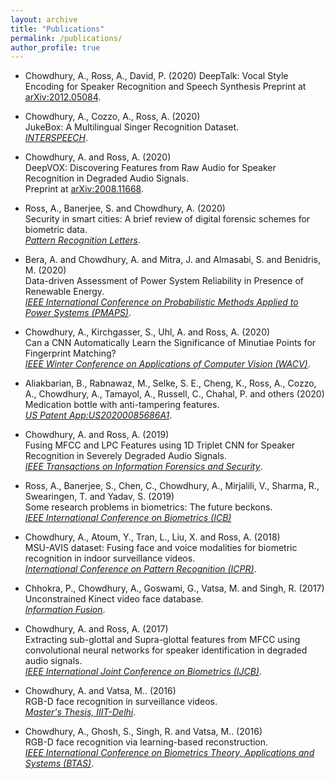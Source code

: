 ```yaml
---
layout: archive
title: "Publications"
permalink: /publications/
author_profile: true
---
```

-	Chowdhury, A., Ross, A., David, P. (2020)
DeepTalk: Vocal Style Encoding for Speaker Recognition and Speech Synthesis
Preprint at [arXiv:2012.05084](https://arxiv.org/abs/2012.05084).

-	Chowdhury, A., Cozzo, A., Ross, A. (2020) <br>
JukeBox: A Multilingual Singer Recognition Dataset. <br>
[*INTERSPEECH*](https://www.isca-speech.org/archive/Interspeech_2020/pdfs/2972.pdf).

- Chowdhury, A. and Ross, A. (2020) <br>
DeepVOX: Discovering Features from Raw Audio for Speaker Recognition in Degraded Audio Signals. <br>
Preprint at [arXiv:2008.11668](https://arxiv.org/abs/2008.11668).

- Ross, A., Banerjee, S. and Chowdhury, A. (2020) <br>
Security in smart cities: A brief review of digital forensic schemes for biometric data. <br>
[*Pattern Recognition Letters*](https://www.sciencedirect.com/science/article/abs/pii/S0167865520302555).

- Bera, A. and Chowdhury, A. and Mitra, J. and Almasabi, S. and Benidris, M. (2020) <br>
Data-driven Assessment of Power System Reliability in Presence of Renewable Energy. <br>
[*IEEE International Conference on Probabilistic Methods Applied to Power Systems (PMAPS)*](https://ieeexplore.ieee.org/abstract/document/9183481).

- Chowdhury, A., Kirchgasser, S., Uhl, A. and Ross, A. (2020) <br>
Can a CNN Automatically Learn the Significance of Minutiae Points for Fingerprint Matching? <br>
[*IEEE Winter Conference on Applications of Computer Vision (WACV)*](https://openaccess.thecvf.com/content_WACV_2020/papers/Chowdhury_Can_a_CNN_Automatically_Learn_the_Significance_of_Minutiae_Points_WACV_2020_paper.pdf).

- Aliakbarian, B., Rabnawaz, M., Selke, S. E., Cheng, K., Ross, A., Cozzo, A., Chowdhury, A., Tamayol, A., Russell, C., Chahal, P. and others (2020) <br> 
Medication bottle with anti-tampering features. <br>
[*US Patent App:US20200085686A1*](https://patents.google.com/patent/US20200085686A1/en).

- Chowdhury, A. and Ross, A. (2019) <br>
Fusing MFCC and LPC Features using 1D Triplet CNN for Speaker Recognition in Severely Degraded Audio Signals. <br>
[*IEEE Transactions on Information Forensics and Security*](https://ieeexplore.ieee.org/abstract/document/8839817/).


- Ross, A., Banerjee, S., Chen, C., Chowdhury, A., Mirjalili, V., Sharma, R., Swearingen, T. and Yadav, S. (2019) <br>
Some research problems in biometrics: The future beckons. <br>
[*IEEE International Conference on Biometrics (ICB)*](https://ieeexplore.ieee.org/abstract/document/8987307)


- Chowdhury, A., Atoum, Y., Tran, L., Liu, X. and Ross, A. (2018) <br>
MSU-AVIS dataset: Fusing face and voice modalities for biometric recognition in indoor surveillance videos. <br>
[*International Conference on Pattern Recognition (ICPR)*](https://ieeexplore.ieee.org/abstract/document/8545260).


- Chhokra, P., Chowdhury, A., Goswami, G., Vatsa, M. and Singh, R. (2017) <br>
Unconstrained Kinect video face database. <br>
[*Information Fusion*](https://www.sciencedirect.com/science/article/abs/pii/S1566253517302476).

- Chowdhury, A. and Ross, A. (2017) <br>
Extracting sub-glottal and Supra-glottal features from MFCC using convolutional neural networks for speaker identification in degraded audio signals. <br>
[*IEEE International Joint Conference on Biometrics (IJCB)*](https://ieeexplore.ieee.org/abstract/document/8272748).

- Chowdhury, A. and Vatsa, M.. (2016) <br>
RGB-D face recognition in surveillance videos. <br>
[*Master's Thesis, IIIT-Delhi*](https://repository.iiitd.edu.in/jspui/handle/123456789/440).

- Chowdhury, A., Ghosh, S., Singh, R. and Vatsa, M.. (2016) <br>
RGB-D face recognition via learning-based reconstruction. <br>
[*IEEE International Conference on Biometrics Theory, Applications and Systems (BTAS)*](https://ieeexplore.ieee.org/abstract/document/7791199/).



